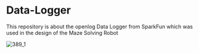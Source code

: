 # Data-Logger
This repository is about the openlog Data Logger from SparkFun which was used in the design of the Maze Solving Robot

![389_1](https://user-images.githubusercontent.com/66917039/190481779-b44ab9b9-fd2c-4011-bc09-d56468740091.jpg)
